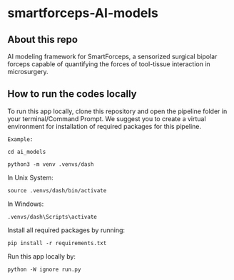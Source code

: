 # smartforceps-AI-models

## About this repo

AI modeling framework for SmartForceps, a sensorized surgical bipolar forceps capable of quantifying the forces of tool-tissue interaction in microsurgery.

## How to run the codes locally

To run this app locally, clone this repository and open the pipeline folder in your terminal/Command Prompt. We suggest you to create a virtual environment for installation of required packages for this pipeline.

```
Example:

cd ai_models

python3 -m venv .venvs/dash
```
In Unix System:
```
source .venvs/dash/bin/activate
```

In Windows: 
```
.venvs/dash\Scripts\activate
```

Install all required packages by running:
```
pip install -r requirements.txt
```

Run this app locally by:
```
python -W ignore run.py
```